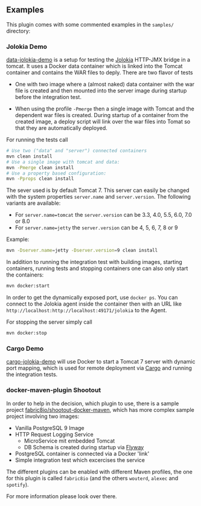 ## Examples

This plugin comes with some commented examples in the `samples/` directory:

### Jolokia Demo

[data-jolokia-demo](https://github.com/fabric8io/docker-maven-plugin/tree/master/samples/data-jolokia-demo)
is a setup for testing the [Jolokia](http://www.jolokia.org) HTTP-JMX
bridge in a tomcat. It uses a Docker data container which is linked
into the Tomcat container and contains the WAR files to deply. There
are two flavor of tests

* One with two image where a (almost naked) data container with the
  war file is created and then mounted into the server image during
  startup before the integration test.

* When using the profile `-Pmerge` then a single image with Tomcat and
  the dependent war files is created. During startup of a container
  from the created image, a deploy script will link over the war files
  into Tomat so that they are automatically deployed.
  
For running the tests call

```bash
# Use two ("data" and "server") connected containers
mvn clean install
# Use a single image with tomcat and data:
mvn -Pmerge clean install
# Use a property based configuration:
mvn -Pprops clean install
```

The sever used is by default Tomcat 7. This server can easily be
changed with the system properties `server.name` and
`server.version`. The following variants are available:

* For `server.name=tomcat` the `server.version` can be 3.3, 4.0, 5.5, 6.0, 7.0
  or 8.0
* For `server.name=jetty` the `server.version` can be 4, 5, 6, 7, 8 or 9

Example:

```bash
mvn -Dserver.name=jetty -Dserver.version=9 clean install
```

In addition to running the integration test with building images, starting containers, 
running tests and stopping containers one can also only start the containers:

```bash
mvn docker:start
```

In order to get the dynamically exposed port, use `docker ps`. You can connect to the 
Jolokia agent inside the container then with an URL like `http://localhost:http://localhost:49171/jolokia` to 
the Agent.

For stopping the server simply call

```bash
mvn docker:stop
```

### Cargo Demo

[cargo-jolokia-demo](https://github.com/fabric8io/docker-maven-plugin/tree/master/samples/cargo-jolokia-demo)
will use Docker to start a Tomcat 7 server with dynamic port mapping,
which is used for remote deployment via
[Cargo](http://cargo.codehaus.org/Maven2+plugin) and running the
integration tests.

### docker-maven-plugin Shootout

In order to help in the decision, which plugin to use, there is a
sample project
[fabric8io/shootout-docker-maven](https://github.com/fabric8io/shootout-docker-maven),
which has more complex sample project involving two images:

* Vanilla PostgreSQL 9 Image
* HTTP Request Logging Service
  - MicroService mit embedded Tomcat
  - DB Schema is created during startup via [Flyway](http://flywaydb.org/)
* PostgreSQL container is connected via a Docker 'link'
* Simple integration test which excercises the service

The different plugins can be enabled with different Maven profiles,
the one for this plugin is called `fabric8io` (and the others `wouterd`,
`alexec` and `spotify`).

For more information please look over there.
